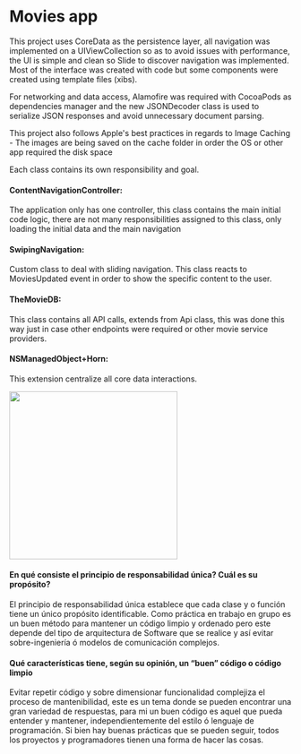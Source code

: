 # Movies app

This project uses CoreData as the persistence layer, all navigation was implemented on a UIViewCollection so as to avoid issues with performance, the UI is simple and clean so Slide to discover navigation was implemented. Most of the interface was created with code but some components were created using template files (xibs).

For networking and data access, Alamofire was required with CocoaPods as dependencies manager and the new JSONDecoder class is used to serialize JSON responses and avoid unnecessary document parsing.

This project also follows Apple's best practices in regards to Image Caching - The images are being saved on the cache folder in order the OS or other app required the disk space

Each class contains its own responsibility and goal.

#### ContentNavigationController: 
The application only has one controller, this class contains the main initial code logic, there are not many responsibilities assigned to this class, only loading the initial data and the main navigation

#### SwipingNavigation: 
Custom class to deal with sliding navigation. This class reacts to MoviesUpdated event in order to show the specific content to the user.

#### TheMovieDB: 
This class contains all API calls, extends from Api class, this was done this way just in case other endpoints were required or other movie service providers.

#### NSManagedObject+Horn: 
This extension centralize all core data interactions.

<img src="preview.gif" width="300">


#### En qué consiste el principio de responsabilidad única? Cuál es su propósito?
El principio de responsabilidad única establece que cada clase y o función tiene un único propósito identificable. Como práctica en trabajo en grupo es un buen método para mantener un código limpio y ordenado pero este depende del tipo de arquitectura de Software que se realice y así evitar sobre-ingeniería ó modelos de comunicación complejos.


#### Qué características tiene, según su opinión, un “buen” código o código limpio
Evitar repetir código y sobre dimensionar funcionalidad complejiza el proceso de mantenibilidad, este es un tema donde se pueden encontrar una gran variedad de respuestas, para mi un buen código es aquel que pueda entender y mantener, independientemente del estilo ó lenguaje de programación. Si bien hay buenas prácticas que se pueden seguir, todos los proyectos y programadores tienen una forma de hacer las cosas. 
